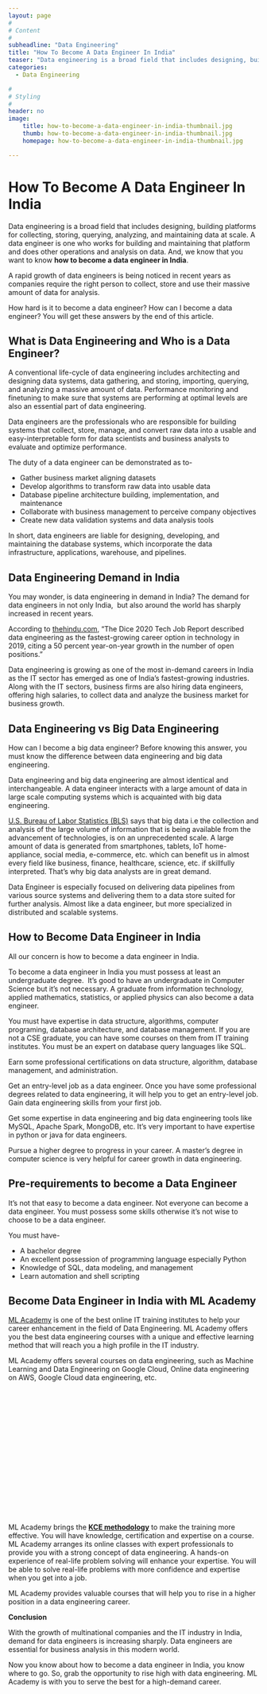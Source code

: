 ```yaml
---
layout: page
#
# Content
#
subheadline: "Data Engineering"
title: "How To Become A Data Engineer In India"
teaser: "Data engineering is a broad field that includes designing, building platforms for collecting, storing, querying, analyzing, and maintaining data at scale. A data engineer is one who works for building and maintaining that platform and does other operations and analysis on data. And, we know that you want to know **how to become a data engineer in India**.A rapid growth of data engineers is bei"
categories:
  - Data Engineering

#
# Styling
#
header: no
image:
    title: how-to-become-a-data-engineer-in-india-thumbnail.jpg
    thumb: how-to-become-a-data-engineer-in-india-thumbnail.jpg
    homepage: how-to-become-a-data-engineer-in-india-thumbnail.jpg

---
```


# How To Become A Data Engineer In India

Data engineering is a broad field that includes designing, building platforms for collecting, storing, querying, analyzing, and maintaining data at scale. A data engineer is one who works for building and maintaining that platform and does other operations and analysis on data. And, we know that you want to know **how to become a data engineer in India**.


A rapid growth of data engineers is being noticed in recent years as companies require the right person to collect, store and use their massive amount of data for analysis. 


How hard is it to become a data engineer? How can I become a data engineer? You will get these answers by the end of this article.


**What is Data Engineering and Who is a Data Engineer?**
--------------------------------------------------------


A conventional life-cycle of data engineering includes architecting and designing data systems, data gathering, and storing, importing, querying, and analyzing a massive amount of data. Performance monitoring and finetuning to make sure that systems are performing at optimal levels are also an essential part of data engineering.  


Data engineers are the professionals who are responsible for building systems that collect, store, manage, and convert raw data into a usable and easy-interpretable form for data scientists and business analysts to evaluate and optimize performance.


The duty of a data engineer can be demonstrated as to-


* Gather business market aligning datasets
* Develop algorithms to transform raw data into usable data
* Database pipeline architecture building, implementation, and maintenance
* Collaborate with business management to perceive company objectives
* Create new data validation systems and data analysis tools


In short, data engineers are liable for designing, developing, and maintaining the database systems, which incorporate the data infrastructure, applications, warehouse, and pipelines.


**Data Engineering Demand in India**
------------------------------------


You may wonder, is data engineering in demand in India? The demand for data engineers in not only India,  but also around the world has sharply increased in recent years.


According to [thehindu.com](https://www.thehindu.com/education/careers/data-engineering-in-focus/article34885337.ece), “The Dice 2020 Tech Job Report described data engineering as the fastest-growing career option in technology in 2019, citing a 50 percent year-on-year growth in the number of open positions.”


Data engineering is growing as one of the most in-demand careers in India as the IT sector has emerged as one of India’s fastest-growing industries. Along with the IT sectors, business firms are also hiring data engineers, offering high salaries, to collect data and analyze the business market for business growth.


**Data Engineering vs Big Data Engineering**
--------------------------------------------


How can I become a big data engineer? Before knowing this answer, you must know the difference between data engineering and big data engineering.


Data engineering and big data engineering are almost identical and interchangeable. A data engineer interacts with a large amount of data in large scale computing systems which is acquainted with big data engineering.


[U.S. Bureau of Labor Statistics (BLS)](https://www.bls.gov/opub/btn/volume-7/big-data-adds-up.htm) says that big data i.e the collection and analysis of the large volume of information that is being available from the advancement of technologies, is on an unprecedented scale. A large amount of data is generated from smartphones, tablets, IoT home-appliance, social media, e-commerce, etc. which can benefit us in almost every field like business, finance, healthcare, science, etc. if skillfully interpreted. That’s why big data analysts are in great demand.


Data Engineer is especially focused on delivering data pipelines from various source systems and delivering them to a data store suited for further analysis. Almost like a data engineer, but more specialized in distributed and scalable systems. 


**How to Become Data Engineer in India**
----------------------------------------


All our concern is how to become a data engineer in India. 


To become a data engineer in India you must possess at least an undergraduate degree.  It’s good to have an undergraduate in Computer Science but it’s not necessary. A graduate from information technology, applied mathematics, statistics, or applied physics can also become a data engineer.


You must have expertise in data structure, algorithms, computer programing, database architecture, and database management. If you are not a CSE graduate, you can have some courses on them from IT training institutes. You must be an expert on database query languages like SQL.


Earn some professional certifications on data structure, algorithm, database management, and administration.


Get an entry-level job as a data engineer. Once you have some professional degrees related to data engineering, it will help you to get an entry-level job. Gain data engineering skills from your first job.


Get some expertise in data engineering and big data engineering tools like MySQL, Apache Spark, MongoDB, etc. It’s very important to have expertise in python or java for data engineers.


Pursue a higher degree to progress in your career. A master’s degree in computer science is very helpful for career growth in data engineering.


**Pre-requirements to become a Data Engineer**
----------------------------------------------


It’s not that easy to become a data engineer. Not everyone can become a data engineer. You must possess some skills otherwise it’s not wise to choose to be a data engineer.


You must have-


* A bachelor degree
* An excellent possession of programming language especially Python
* Knowledge of SQL, data modeling, and management
* Learn automation and shell scripting


**Become Data Engineer in India with ML Academy**
-------------------------------------------------


[ML Academy](https://mlacademy.io/course/) is one of the best online IT training institutes to help your career enhancement in the field of Data Engineering. ML Academy offers you the best data engineering courses with a unique and effective learning method that will reach you a high profile in the IT industry.


ML Academy offers several courses on data engineering, such as Machine Learning and Data Engineering on Google Cloud, Online data engineering on AWS, Google Cloud data engineering, etc.


![KCE Framework](data:image/svg+xml,%3Csvg%20xmlns='http://www.w3.org/2000/svg'%20viewBox='0%200%201024%20547'%3E%3C/svg%3E)
ML Academy brings the **[KCE methodology](https://mlacademy.io/kce-process/)** to make the training more effective. You will have knowledge, certification and expertise on a course. ML Academy arranges its online classes with expert professionals to provide you with a strong concept of data engineering. A hands-on experience of real-life problem solving will enhance your expertise. You will be able to solve real-life problems with more confidence and expertise when you get into a job. 


ML Academy provides valuable courses that will help you to rise in a higher position in a data engineering career.


**Conclusion**


With the growth of multinational companies and the IT industry in India, demand for data engineers is increasing sharply. Data engineers are essential for business analysis in this modern world. 


Now you know about how to become a data engineer in India, you know where to go. So, grab the opportunity to rise high with data engineering. ML Academy is with you to serve the best for a high-demand career.


